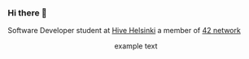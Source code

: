 ### Hi there 👋

Software Developer student at [Hive Helsinki](https://www.hive.fi/en/) a member of [42 network](https://42.fr/en/what-is-42/42-program-explained/)

<p align="center"> example text </p>

<!--
**KaomN/KaomN** is a ✨ _special_ ✨ repository because its `README.md` (this file) appears on your GitHub profile.

Here are some ideas to get you started:

- 🔭 I’m currently working on ...
- 🌱 I’m currently learning ...
- 👯 I’m looking to collaborate on ...
- 🤔 I’m looking for help with ...
- 💬 Ask me about ...
- 📫 How to reach me: ...
- 😄 Pronouns: ...
- ⚡ Fun fact: ...
-->
